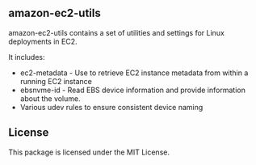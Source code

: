 ## amazon-ec2-utils

amazon-ec2-utils contains a set of utilities and settings for Linux deployments in EC2.

It includes:
* ec2-metadata - Use to retrieve EC2 instance metadata from within a running EC2 instance
* ebsnvme-id - Read EBS device information and provide information about the volume.
* Various udev rules to ensure consistent device naming

## License

This package is licensed under the MIT License.

